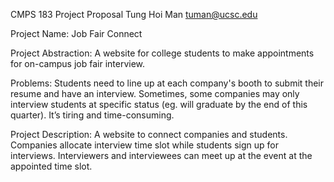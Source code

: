 CMPS 183 Project Proposal
Tung Hoi Man
tuman@ucsc.edu

Project Name: Job Fair Connect

Project Abstraction:
A website for college students to make appointments for on-campus job fair interview.

Problems:
Students need to line up at each company's booth to submit their resume and have an interview. Sometimes, some companies may only interview students at specific status (eg. will graduate by the end of this quarter). It’s tiring and time-consuming.

Project Description:
A website to connect companies and students. Companies allocate interview time slot while students sign up for interviews. Interviewers and interviewees can meet up at the event at the appointed time slot.
